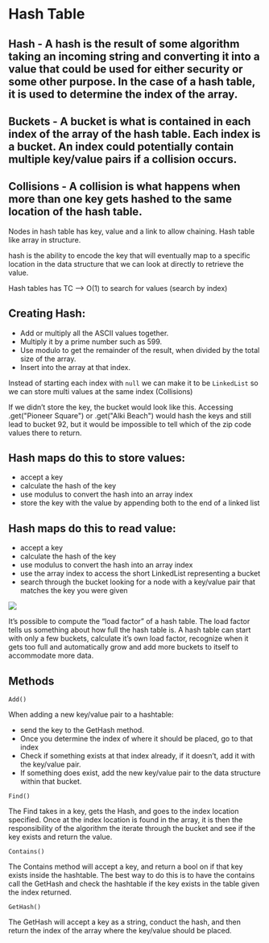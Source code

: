 # Hash Table



## Hash - A hash is the result of some algorithm taking an incoming string and converting it into a value that could be used for either security or some other purpose. In the case of a hash table, it is used to determine the index of the array.

## Buckets - A bucket is what is contained in each index of the array of the hash table. Each index is a bucket. An index could potentially contain multiple key/value pairs if a collision occurs.

## Collisions - A collision is what happens when more than one key gets hashed to the same location of the hash table.

Nodes in hash table has key, value and a link to allow chaining.
Hash table like array in structure.

hash is the ability to encode the key that will eventually map to a specific location in the data structure that we can look at directly to retrieve the value.

Hash tables has TC --> O(1) to search for values (search by index)

## Creating Hash:

- Add or multiply all the ASCII values together.
- Multiply it by a prime number such as 599.
- Use modulo to get the remainder of the result, when divided by the total size of the array.
- Insert into the array at that index.

Instead of starting each index with `null` we can make it to be `LinkedList` so we can store multi values at the same index (Collisions)

If we didn’t store the key, the bucket would look like this. Accessing .get("Pioneer Square") or .get("Alki Beach") would hash the keys and still lead to bucket 92, but it would be impossible to tell which of the zip code values there to return.

## Hash maps do this to store values:

- accept a key
- calculate the hash of the key
- use modulus to convert the hash into an array index
- store the key with the value by appending both to the end of a linked list

## Hash maps do this to read value:

- accept a key
- calculate the hash of the key
- use modulus to convert the hash into an array index
- use the array index to access the short LinkedList representing a bucket
- search through the bucket looking for a node with a key/value pair that matches the key you were given

![](https://media.geeksforgeeks.org/wp-content/uploads/20210108180437/Chaining2.jpg)


It’s possible to compute the “load factor” of a hash table. The load factor tells us something about how full the hash table is. A hash table can start with only a few buckets, calculate it’s own load factor, recognize when it gets too full and automatically grow and add more buckets to itself to accommodate more data.


## Methods 


`Add()`

When adding a new key/value pair to a hashtable:

 - send the key to the GetHash method.
 - Once you determine the index of where it should be placed, go to that index
 - Check if something exists at that index already, if it doesn’t, add it with the key/value pair.
 - If something does exist, add the new key/value pair to the data structure within that bucket.


`Find()`

The Find takes in a key, gets the Hash, and goes to the index location specified. Once at the index location is found in the array, it is then the responsibility of the algorithm the iterate through the bucket and see if the key exists and return the value.

`Contains()`

The Contains method will accept a key, and return a bool on if that key exists inside the hashtable. The best way to do this is to have the contains call the GetHash and check the hashtable if the key exists in the table given the index returned.

`GetHash()`

The GetHash will accept a key as a string, conduct the hash, and then return the index of the array where the key/value should be placed.


